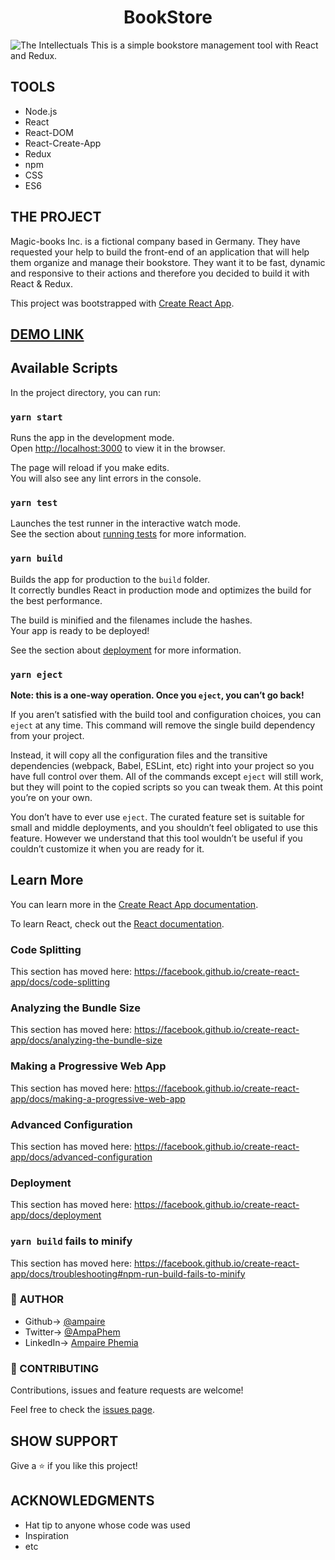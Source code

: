 <h1 align = 'center'> BookStore </h1>

![The Intellectuals](https://user-images.githubusercontent.com/40712459/85550479-ea9f4c00-b618-11ea-8b89-4477f3d5c283.gif)
This is a simple bookstore management tool with React and Redux.

## TOOLS
- Node.js
- React
- React-DOM
- React-Create-App
- Redux
- npm
- CSS
- ES6

## THE PROJECT
Magic-books Inc. is a fictional company based in Germany. They have requested your help to build the front-end of an application that will help them organize and manage their bookstore. They want it to be fast, dynamic and responsive to their actions and therefore you decided to build it with React & Redux.

This project was bootstrapped with [Create React App](https://github.com/facebook/create-react-app).

## [DEMO LINK](https://intellectuals.herokuapp.com/)

## Available Scripts

In the project directory, you can run:

### `yarn start`

Runs the app in the development mode.<br />
Open [http://localhost:3000](http://localhost:3000) to view it in the browser.

The page will reload if you make edits.<br />
You will also see any lint errors in the console.

### `yarn test`

Launches the test runner in the interactive watch mode.<br />
See the section about [running tests](https://facebook.github.io/create-react-app/docs/running-tests) for more information.

### `yarn build`

Builds the app for production to the `build` folder.<br />
It correctly bundles React in production mode and optimizes the build for the best performance.

The build is minified and the filenames include the hashes.<br />
Your app is ready to be deployed!

See the section about [deployment](https://facebook.github.io/create-react-app/docs/deployment) for more information.

### `yarn eject`

**Note: this is a one-way operation. Once you `eject`, you can’t go back!**

If you aren’t satisfied with the build tool and configuration choices, you can `eject` at any time. This command will remove the single build dependency from your project.

Instead, it will copy all the configuration files and the transitive dependencies (webpack, Babel, ESLint, etc) right into your project so you have full control over them. All of the commands except `eject` will still work, but they will point to the copied scripts so you can tweak them. At this point you’re on your own.

You don’t have to ever use `eject`. The curated feature set is suitable for small and middle deployments, and you shouldn’t feel obligated to use this feature. However we understand that this tool wouldn’t be useful if you couldn’t customize it when you are ready for it.

## Learn More

You can learn more in the [Create React App documentation](https://facebook.github.io/create-react-app/docs/getting-started).

To learn React, check out the [React documentation](https://reactjs.org/).

### Code Splitting

This section has moved here: https://facebook.github.io/create-react-app/docs/code-splitting

### Analyzing the Bundle Size

This section has moved here: https://facebook.github.io/create-react-app/docs/analyzing-the-bundle-size

### Making a Progressive Web App

This section has moved here: https://facebook.github.io/create-react-app/docs/making-a-progressive-web-app

### Advanced Configuration

This section has moved here: https://facebook.github.io/create-react-app/docs/advanced-configuration

### Deployment

This section has moved here: https://facebook.github.io/create-react-app/docs/deployment

### `yarn build` fails to minify

This section has moved here: https://facebook.github.io/create-react-app/docs/troubleshooting#npm-run-build-fails-to-minify


### 👤 **AUTHOR**
- Github-> [@ampaire](https://github.com/ampaire)
- Twitter-> [@AmpaPhem](https://twitter.com/AmpaPhem)
- LinkedIn-> [Ampaire Phemia](https://www.linkedin.com/in/ampaire-phemia-b41619181)

### 🤝 CONTRIBUTING
Contributions, issues and feature requests are welcome!

Feel free to check the [issues page](https://github.com/ampaire/react-calculator/issues).

## SHOW SUPPORT

Give a ⭐️ if you like this project!

## ACKNOWLEDGMENTS

- Hat tip to anyone whose code was used
- Inspiration
- etc
